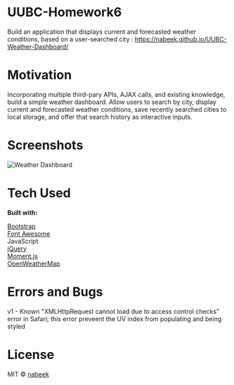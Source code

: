 # UUBC-Homework6

Build an application that displays current and forecasted weather conditions, based on a user-searched city : https://nabeek.github.io/UUBC-Weather-Dashboard/

# Motivation

Incorporating multiple third-pary APIs, AJAX calls, and existing knowledge, build a simple weather dashboard. Allow users to search by city, display current and forecasted weather conditions, save recently searched cities to local storage, and offer that search history as interactive inputs.

# Screenshots
![Weather Dashboard](https://raw.githubusercontent.com/nabeek/UUBC-Weather-Dashboard/master/assets/Weather%20Dashboard%20Screenshot.png)

# Tech Used

**Built with:**

[Bootstrap](https://getbootstrap.com)\
[Font Awesome](https://fontawesome.com)\
JavaScript\
[jQuery](https://jquery.com)\
[Moment.js](https://momentjs.com)\
[OpenWeatherMap](https://openweathermap.org/)

# Errors and Bugs

v1 - Known "XMLHttpRequest cannot load due to access control checks" error in Safari; this error preveent the UV index from populating and being styled

# License

MIT © [nabeek](https://github.com/nabeek)